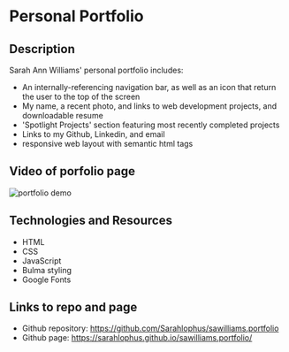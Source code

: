 # Personal Portfolio

## Description

Sarah Ann Williams' personal portfolio includes:

- An internally-referencing navigation bar, as well as an icon that return the user to the top of the screen
- My name, a recent photo, and links to web development projects, and downloadable resume
- 'Spotlight Projects' section featuring most recently completed projects
- Links to my Github, Linkedin, and email
- responsive web layout with semantic html tags

## Video of porfolio page

![portfolio demo](./assets/img/SarahAnnWilliams.gif)

## Technologies and Resources

- HTML
- CSS
- JavaScript
- Bulma styling
- Google Fonts

## Links to repo and page

- Github repository: https://github.com/Sarahlophus/sawilliams.portfolio
- Github page: https://sarahlophus.github.io/sawilliams.portfolio/
